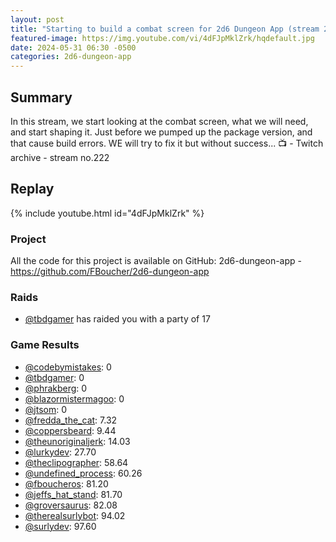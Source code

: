 ```yaml
---
layout: post
title: "Starting to build a combat screen for 2d6 Dungeon App (stream 222)"
featured-image: https://img.youtube.com/vi/4dFJpMklZrk/hqdefault.jpg
date: 2024-05-31 06:30 -0500
categories: 2d6-dungeon-app
---
```

## Summary
In this stream, we start looking at the combat screen, what we will need, and start shaping it. Just before we pumped up the package version, and that cause build errors. WE will try to fix it but without success...
📺 - Twitch archive - stream no.222 

## Replay

{% include youtube.html id="4dFJpMklZrk" %}
<br/><!--more-->


### Project

All the code for this project is available on GitHub: 2d6-dungeon-app - https://github.com/FBoucher/2d6-dungeon-app

### Raids

- [@tbdgamer](https://www.twitch.tv/tbdgamer) has raided you with a party of 17

### Game Results

- [@codebymistakes](https://www.twitch.tv/codebymistakes): 0
- [@tbdgamer](https://www.twitch.tv/tbdgamer): 0
- [@phrakberg](https://www.twitch.tv/phrakberg): 0
- [@blazormistermagoo](https://www.twitch.tv/blazormistermagoo): 0
- [@jtsom](https://www.twitch.tv/jtsom): 0
- [@fredda_the_cat](https://www.twitch.tv/fredda_the_cat): 7.32
- [@coppersbeard](https://www.twitch.tv/coppersbeard): 9.44
- [@theunoriginaljerk](https://www.twitch.tv/theunoriginaljerk): 14.03
- [@lurkydev](https://www.twitch.tv/lurkydev): 27.70
- [@theclipographer](https://www.twitch.tv/theclipographer): 58.64
- [@undefined_process](https://www.twitch.tv/undefined_process): 60.26
- [@fboucheros](https://www.twitch.tv/fboucheros): 81.20
- [@jeffs_hat_stand](https://www.twitch.tv/jeffs_hat_stand): 81.70
- [@groversaurus](https://www.twitch.tv/groversaurus): 82.08
- [@therealsurlybot](https://www.twitch.tv/therealsurlybot): 94.02
- [@surlydev](https://www.twitch.tv/surlydev): 97.60
